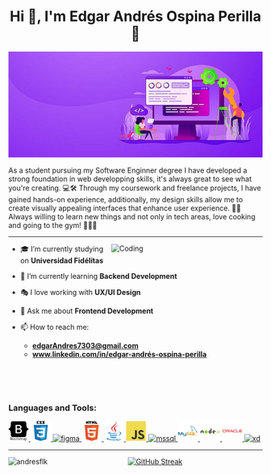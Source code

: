 <h1 align="center">Hi 👋, I'm Edgar Andrés Ospina Perilla 🔱</h1>

<div align="center">

![logo](https://github.com/AndresFLK/AndresFLK/blob/main/Github%20Banner.png)

</div>


As a student pursuing my Software Enginner degree I have developed a strong foundation in web developping skills, it's always great to see what you're creating. 💻🛠 Through my coursework and freelance projects, I have gained hands-on experience, additionally, my design skills allow me to create visually appealing interfaces that enhance user experience. 🎇👾 Always willing to learn new things and not only in tech areas, love cooking and going to the gym! 👨‍🍳🎴
<br>
<hr>
<img align="right" alt="Coding" width="300" src="https://media4.giphy.com/media/qgQUggAC3Pfv687qPC/giphy.gif">

- 🎓 I’m currently studying on **Universidad Fidélitas**

- 🌱 I’m currently learning **Backend Development**

- 🎭 I love working with **UX/UI Design**

- 💬 Ask me about **Frontend Development**

- 📫 How to reach me:
  <br>
    - **edgarAndres7303@gmail.com**
    - **www.linkedin.com/in/edgar-andrés-ospina-perilla**

<br>
<br>
<br>



<h3 align="left">Languages and Tools:</h3>
<p align="left"> <a href="https://getbootstrap.com" target="_blank" rel="noreferrer"> <img src="https://raw.githubusercontent.com/devicons/devicon/master/icons/bootstrap/bootstrap-plain-wordmark.svg" alt="bootstrap" width="40" height="40"/> </a> <a href="https://www.w3schools.com/css/" target="_blank" rel="noreferrer"> <img src="https://raw.githubusercontent.com/devicons/devicon/master/icons/css3/css3-original-wordmark.svg" alt="css3" width="40" height="40"/> </a> <a href="https://www.figma.com/" target="_blank" rel="noreferrer"> <img src="https://www.vectorlogo.zone/logos/figma/figma-icon.svg" alt="figma" width="40" height="40"/> </a> <a href="https://www.w3.org/html/" target="_blank" rel="noreferrer"> <img src="https://raw.githubusercontent.com/devicons/devicon/master/icons/html5/html5-original-wordmark.svg" alt="html5" width="40" height="40"/> </a> <a href="https://www.java.com" target="_blank" rel="noreferrer"> <img src="https://raw.githubusercontent.com/devicons/devicon/master/icons/java/java-original.svg" alt="java" width="40" height="40"/> </a> <a href="https://developer.mozilla.org/en-US/docs/Web/JavaScript" target="_blank" rel="noreferrer"> <img src="https://raw.githubusercontent.com/devicons/devicon/master/icons/javascript/javascript-original.svg" alt="javascript" width="40" height="40"/> </a> <a href="https://www.microsoft.com/en-us/sql-server" target="_blank" rel="noreferrer"> <img src="https://www.svgrepo.com/show/303229/microsoft-sql-server-logo.svg" alt="mssql" width="40" height="40"/> </a> <a href="https://www.mysql.com/" target="_blank" rel="noreferrer"> <img src="https://raw.githubusercontent.com/devicons/devicon/master/icons/mysql/mysql-original-wordmark.svg" alt="mysql" width="40" height="40"/> </a> <a href="https://nodejs.org" target="_blank" rel="noreferrer"> <img src="https://raw.githubusercontent.com/devicons/devicon/master/icons/nodejs/nodejs-original-wordmark.svg" alt="nodejs" width="40" height="40"/> </a> <a href="https://www.oracle.com/" target="_blank" rel="noreferrer"> <img src="https://raw.githubusercontent.com/devicons/devicon/master/icons/oracle/oracle-original.svg" alt="oracle" width="40" height="40"/> </a> <a href="https://www.adobe.com/products/xd.html" target="_blank" rel="noreferrer"> <img src="https://cdn.worldvectorlogo.com/logos/adobe-xd.svg" alt="xd" width="40" height="40"/> </a> </p>



<hr>



<p><img align="left" width="47%" src="https://github-readme-stats.vercel.app/api/top-langs?username=AndresFLK&layout=compact&theme=radical" alt="andresflk" /></p>

[![GitHub Streak](https://github-readme-streak-stats.herokuapp.com?user=AndresFLK&theme=radical&mode=weekly&card_width=350)](https://git.io/streak-stats)



